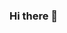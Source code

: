 ### Hi there 👋

<!--
**FRCTavares/FRCTavares** is a ✨ _special_ ✨ repository because its `README.md` (this file) appears on your GitHub profile.

Here are some ideas to get you started:

- 🔭 I am currently in the process of completing my Bachelor's Degree in Electrical and Computer Engineering at Instituto Superior Técnico, Universidade de Lisboa.
-->
